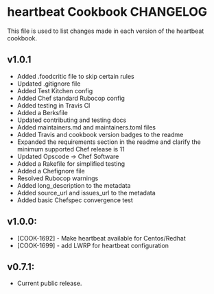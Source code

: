 heartbeat Cookbook CHANGELOG
============================
This file is used to list changes made in each version of the heartbeat cookbook.

## v1.0.1
* Added .foodcritic file to skip certain rules
* Updated .gitignore file
* Added Test Kitchen config
* Added Chef standard Rubocop config
* Added testing in Travis CI
* Added a Berksfile
* Updated contributing and testing docs
* Added maintainers.md and maintainers.toml files
* Added Travis and cookbook version badges to the readme
* Expanded the requirements section in the readme and clarify the minimum supported Chef release is 11
* Updated Opscode -> Chef Software
* Added a Rakefile for simplified testing
* Added a Chefignore file
* Resolved Rubocop warnings
* Added long_description to the metadata
* Added source_url and issues_url to the metadata
* Added basic Chefspec convergence test

## v1.0.0:
* [COOK-1692] - Make heartbeat available for Centos/Redhat
* [COOK-1699] - add LWRP for heartbeat configuration

## v0.7.1:
* Current public release.
